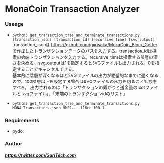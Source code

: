# MonaCoin Transaction Analyzer
### Useage
* `python3 get_transaction_tree_and_terminate_transactions.py [transaction_json] [transaction_id] [recursive_time] [svg_output]`  
transaction_jsonは https://github.com/gurisaka/MonaCoin_Block_Getter で作成したトランザクションデータのパスを入力する。transaction_idは探索の始端トランザクションを入力する。recursive_timeは探索する階層の深さを決める。svg_outputは1を指定するとSVGファイルも出力される。0を指定することでキャンセルできる。  
基本的に階層が深くなるほどSVGファイルの出力が絶望的なまでに遅くなるので、100階層以上を設定する場合はSVGファイルの出力を切ることも考慮すべき。
出力されるのは「トランザクションの繋がりと送金量の.dotファイルと.svgファイル」、「末端のトランザクションidのリスト」

* `python3 get_transaction_tree_and_terminate_transactions.py MONA_Transactions.json 9b09....116cc 100 1`

### Requirements
 * pydot

### Author
#####  https://twitter.com/GuriTech.com

